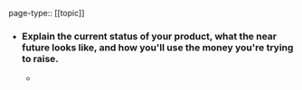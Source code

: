 page-type:: [[topic]]
- ### Explain the current status of your product, what the near future looks like, and how you'll use the money you're trying to raise.
  - 


